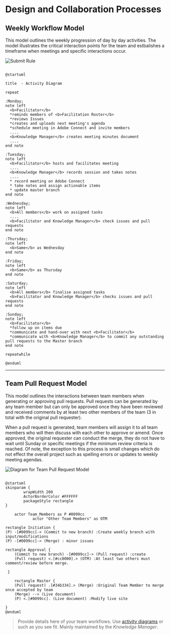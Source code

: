 # Design and Collaboration Processes

## Weekly Workflow Model 




This model outlines the weekly progression of day by day activities. The model illustrates the critical interaction points for the team and estbalishes a timeframe when meetings and specific interactions occur.

![Submit Rule](https://www.plantuml.com/plantuml/img/bLJ1ZjGm3BttAtn3McdX3glLZa0h8RGN1ebpchYjDMao9CwK-NliTBjqO5QK7YebyNlsUtRoaDaaBgDl6YRs270BEyjq8Zx39p9zCYCqJS8Z6cwQzqynE7F-q8J821uxRW3kslj7OyaJ6uxfxbrx3x9xat2au3ACEBQOCiJk8f9YWAynCrR433WHJXa-vrmmwuvDaXKpcE2W77qqGXVm9midCeN-ZHprA1LfSBO3kY8IdW-10knSR14-nX3GSgMX8D9mAKfmR-MRHNm9SVBeUeGd4uHtbhBKiB2AgA9h5sqPCV128MM0kY8cVPFojxWqYFnPNBUS_4wqeRI4DYQn96FEQgSoiJa8XoPUYRjv3dqH4V-mfiOeT4PM9YEalP1QRPLfnLWnRgnzaMOueouQxH-qoGGxh1tuZYvSzs3d_M9-rJ35TD1ovcoe0lBXiYyhssfXh_HfG7i0ghDJmuv5KYNy8MlE5-qPIhfQszwCMBbCXXS5Q-HZed_X5l8rR6-uf2rcT1ICfun_k_5_DkHDFkpBbhki_UwYzt6IhckdwXI0ArXlQ1p74iZgD6YoGNwtyIH3CH4FysMzphb6rjXNnvmZQ33f1Jv3B2nlLd0wnXVID8u7XLuVolaDcmRoidYGVNdrVW40)

```

@startuml

title  - Activity Diagram 

repeat

:Monday;
note left
  <b>Facilitator</b> 
  *reminds members of <b>Facilitation Roster</b>
  *reviews Issues
  *creates and uploads next meeting's agenda
  *schedule meeting in Adobe Connect and invite members
  ....
  <b>Knowledge Manager</b> creates meeting minutes document
  ....
end note

:Tuesday;
note left
  <b>Facilitator</b> hosts and facilitates meeting
  ....
  <b>Knowledge Manager</b> records session and takes notes
  ....
  * record meeting on Adobe Connect
  * take notes and assign actionable items
  * update master branch
end note

:Wednesday;
note left
  <b>All members</b> work on assigned tasks
  ....
  <b>Facilitator and Knowledge Manager</b> check issues and pull requests
end note

:Thursday;
note left
  <b>Same</b> as Wednesday
end note

:Friday;
note left
  <b>Same</b> as Thursday
end note

:Saturday;
note left
  <b>All members</b> finalise assigned tasks
  <b>Facilitator and Knowledge Manager</b> checks issues and pull requests
end note

:Sunday;
note left
  <b>Facilitator</b>
  *follow up on items due
  *communicate and hand-over with next <b>Facilitator</b>
  *communicate with <b>Knowledge Manager</b> to commit any outstanding pull requests to the Master branch
end note

repeatwhile

@enduml

```
---
## Team Pull Request Model

This model outlines the interactions between team members when generating or approving pull requests. Pull requests can be generated by any team member but can only be approved once they have been reviewed and received comments by at least two other members of the team (3 in total with the original pull requester). 

When a pull request is generated, team members will assign it to all team members who will then discuss with each other to approve or amend. Once approved, the original requester can conduct the merge, they do not have to wait until Sunday or specific meetings if the minimum review criteria is reached. Of note, the exception to this process is small changes which do not effect the overall project such as spelling errors or updates to weekly meeting agendas.

![Diagram for Team Pull Request Model](https://www.plantuml.com/plantuml/img/TL9BImCn43utls9eB_RGkbWlYeYr80WkBIXuA29fTcn3yrYJsIv5_EzETjSdTMv9PhxNv2gI35HP8-9Mkr86QU5Dz7fraEMZBcW39racUi0rLUJ3jGy5XfatFi3WfgdsjPHgAzTuJtk3452HT6k3ubs8z2hJB3oWjCyvsXM623B20WPPTdQcL0lntTYVqmRRVkZw-sbW_f0ByGKEjqwJbgIzOyr7Yo6CbXtWq-WIZcRUMar07XpMi0hIgSqGpcS19I7KY5kpxwwXrcoL0wZesFf2lsZLuCO3i3c6DJ8EMErOguwnmlXJrhGiWzz9mwAIfNzq_0PTLCPmRAyCHOoj6etj-E-dY_5oe5J6zJJcEKw4swS41cLaZjg3Jzb5i1MV5LEZe-E0EvsuySK719iSZ7aptNQ-fUSCmi6_7M9cuidfQZ8vROW_KvW7lTQEpVvOLhBQS81t2dcd2al20bPx8EvgmJk0KN9_ftS8XLTL4Zlio5klNKRZlqrmdgSzxS6awwXveqq9_d9Nw0h-qXy0)

```

@startuml
skinparam {
		wrapWidth 200
	    ActorBorderColor #FFFFFF
	    packageStyle rectangle
}

    actor Team_Members as P #0099cc
	        actor "Other Team Members" as OTM

rectangle Initiation {
(P) -[#0099cc]-> (Commit to new branch) :Create weekly branch with input/modifications
(P) -[#0099cc]-> (Merge) : minor issues

rectangle Approval {
    (Commit to new branch) -[#0099cc]-> (Pull request) :create
    (Pull request) <.[#cc0000].> (OTM) :At least two others must comment/review before merge.

 }

    rectangle Master {
    (Pull request) .[#34b334].> (Merge) :Original Team Member to merge once accepted by team
    (Merge) --> (Live document)
    (P) <.[#0099cc]. (Live document) :Modify live site      

}
@enduml

```

> Provide details here of your team workflows. Use [activity diagrams](https://github.sydney.edu.au/crli/EDPC5022-2019/wiki/Sequence-Activity-Interaction-diagrams) or such as you see fit. Mainly maintained by the *Knowledge Manager*. 
